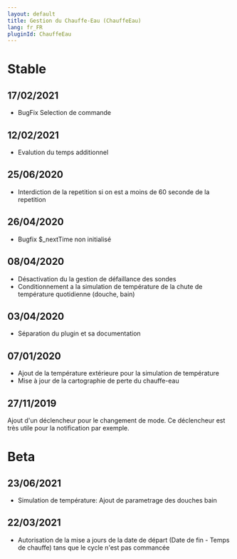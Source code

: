 ```yaml
---
layout: default
title: Gestion du Chauffe-Eau (ChauffeEau)
lang: fr_FR
pluginId: ChauffeEau
---
```


# Stable
## 17/02/2021
* BugFix Selection de commande

## 12/02/2021
* Evalution du temps additionnel

## 25/06/2020
* Interdiction de la repetition si on est a moins de 60 seconde de la repetition

## 26/04/2020
* Bugfix $_nextTime  non initialisé

## 08/04/2020
* Désactivation du la gestion de défaillance des sondes
* Conditionnement a la simulation de température de la chute de température quotidienne (douche, bain)

## 03/04/2020
* Séparation du plugin et sa documentation

## 07/01/2020
* Ajout de la température extérieure pour la simulation de température
* Mise à jour de la cartographie de perte du chauffe-eau

## 27/11/2019
Ajout d'un déclencheur pour le changement de mode.
Ce déclencheur est très utile pour la notification par exemple.

# Beta
## 23/06/2021
* Simulation de température: Ajout de parametrage des douches bain


## 22/03/2021
* Autorisation de la mise a jours de la date de départ (Date de fin - Temps de chauffe) tans que le cycle n'est pas commancée
